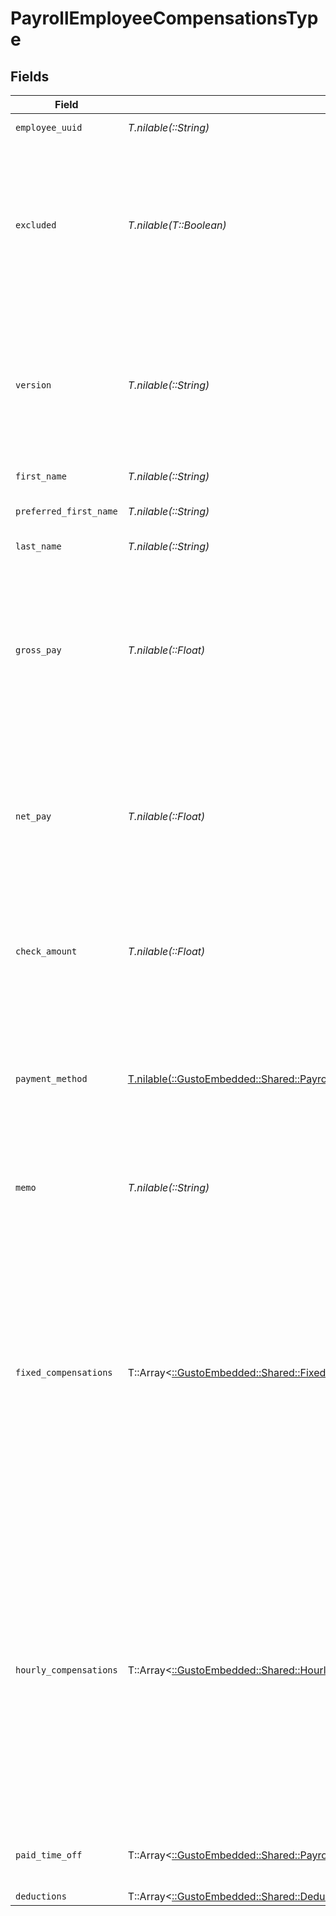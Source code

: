 # PayrollEmployeeCompensationsType


## Fields

| Field                                                                                                                                                                                                                                                                                                              | Type                                                                                                                                                                                                                                                                                                               | Required                                                                                                                                                                                                                                                                                                           | Description                                                                                                                                                                                                                                                                                                        |
| ------------------------------------------------------------------------------------------------------------------------------------------------------------------------------------------------------------------------------------------------------------------------------------------------------------------ | ------------------------------------------------------------------------------------------------------------------------------------------------------------------------------------------------------------------------------------------------------------------------------------------------------------------ | ------------------------------------------------------------------------------------------------------------------------------------------------------------------------------------------------------------------------------------------------------------------------------------------------------------------ | ------------------------------------------------------------------------------------------------------------------------------------------------------------------------------------------------------------------------------------------------------------------------------------------------------------------ |
| `employee_uuid`                                                                                                                                                                                                                                                                                                    | *T.nilable(::String)*                                                                                                                                                                                                                                                                                              | :heavy_minus_sign:                                                                                                                                                                                                                                                                                                 | The UUID of the employee.                                                                                                                                                                                                                                                                                          |
| `excluded`                                                                                                                                                                                                                                                                                                         | *T.nilable(T::Boolean)*                                                                                                                                                                                                                                                                                            | :heavy_minus_sign:                                                                                                                                                                                                                                                                                                 | This employee will be excluded (skipped) from payroll calculation and will not be paid for the payroll. Cancelling a payroll would reset all employees' excluded back to false.                                                                                                                                    |
| `version`                                                                                                                                                                                                                                                                                                          | *T.nilable(::String)*                                                                                                                                                                                                                                                                                              | :heavy_minus_sign:                                                                                                                                                                                                                                                                                                 | The current version of this employee compensation. This field is only available for prepared payrolls. See the [versioning guide](https://docs.gusto.com/embedded-payroll/docs/idempotency) for information on how to use this field.                                                                              |
| `first_name`                                                                                                                                                                                                                                                                                                       | *T.nilable(::String)*                                                                                                                                                                                                                                                                                              | :heavy_minus_sign:                                                                                                                                                                                                                                                                                                 | The first name of the employee.                                                                                                                                                                                                                                                                                    |
| `preferred_first_name`                                                                                                                                                                                                                                                                                             | *T.nilable(::String)*                                                                                                                                                                                                                                                                                              | :heavy_minus_sign:                                                                                                                                                                                                                                                                                                 | The preferred first name of the employee.                                                                                                                                                                                                                                                                          |
| `last_name`                                                                                                                                                                                                                                                                                                        | *T.nilable(::String)*                                                                                                                                                                                                                                                                                              | :heavy_minus_sign:                                                                                                                                                                                                                                                                                                 | The last name of the employee.                                                                                                                                                                                                                                                                                     |
| `gross_pay`                                                                                                                                                                                                                                                                                                        | *T.nilable(::Float)*                                                                                                                                                                                                                                                                                               | :heavy_minus_sign:                                                                                                                                                                                                                                                                                                 | The employee's gross pay, equal to regular wages + cash tips + payroll tips + any other additional earnings, excluding imputed income. This value is only available for processed payrolls.                                                                                                                        |
| `net_pay`                                                                                                                                                                                                                                                                                                          | *T.nilable(::Float)*                                                                                                                                                                                                                                                                                               | :heavy_minus_sign:                                                                                                                                                                                                                                                                                                 | The employee's net pay, equal to gross_pay - employee taxes - employee deductions or garnishments - cash tips. This value is only available for processed payrolls.                                                                                                                                                |
| `check_amount`                                                                                                                                                                                                                                                                                                     | *T.nilable(::Float)*                                                                                                                                                                                                                                                                                               | :heavy_minus_sign:                                                                                                                                                                                                                                                                                                 | The employee's check amount, equal to net_pay + reimbursements. This value is only available for processed payrolls.                                                                                                                                                                                               |
| `payment_method`                                                                                                                                                                                                                                                                                                   | [T.nilable(::GustoEmbedded::Shared::PayrollEmployeeCompensationsTypePaymentMethod)](../../models/shared/payrollemployeecompensationstypepaymentmethod.md)                                                                                                                                                          | :heavy_minus_sign:                                                                                                                                                                                                                                                                                                 | The employee's compensation payment method. Is *only* `Historical` when retrieving external payrolls initially run outside of Gusto, then put into Gusto.                                                                                                                                                          |
| `memo`                                                                                                                                                                                                                                                                                                             | *T.nilable(::String)*                                                                                                                                                                                                                                                                                              | :heavy_minus_sign:                                                                                                                                                                                                                                                                                                 | Custom text that will be printed as a personal note to the employee on a paystub.                                                                                                                                                                                                                                  |
| `fixed_compensations`                                                                                                                                                                                                                                                                                              | T::Array<[::GustoEmbedded::Shared::FixedCompensations](../../models/shared/fixedcompensations.md)>                                                                                                                                                                                                                 | :heavy_minus_sign:                                                                                                                                                                                                                                                                                                 | An array of fixed compensations for the employee. Fixed compensations include tips, bonuses, and one time reimbursements. If this payroll has been processed, only fixed compensations with a value greater than 0.00 are returned. For an unprocessed payroll, all active fixed compensations are returned.       |
| `hourly_compensations`                                                                                                                                                                                                                                                                                             | T::Array<[::GustoEmbedded::Shared::HourlyCompensations](../../models/shared/hourlycompensations.md)>                                                                                                                                                                                                               | :heavy_minus_sign:                                                                                                                                                                                                                                                                                                 | An array of hourly compensations for the employee. Hourly compensations include regular, overtime, and double overtime hours. If this payroll has been processed, only hourly compensations with a value greater than 0.00 are returned. For an unprocessed payroll, all active hourly compensations are returned. |
| `paid_time_off`                                                                                                                                                                                                                                                                                                    | T::Array<[::GustoEmbedded::Shared::PayrollEmployeeCompensationsTypePaidTimeOff](../../models/shared/payrollemployeecompensationstypepaidtimeoff.md)>                                                                                                                                                               | :heavy_minus_sign:                                                                                                                                                                                                                                                                                                 | An array of all paid time off the employee is eligible for this pay period.                                                                                                                                                                                                                                        |
| `deductions`                                                                                                                                                                                                                                                                                                       | T::Array<[::GustoEmbedded::Shared::Deductions](../../models/shared/deductions.md)>                                                                                                                                                                                                                                 | :heavy_minus_sign:                                                                                                                                                                                                                                                                                                 | N/A                                                                                                                                                                                                                                                                                                                |